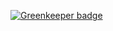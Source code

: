 
[![Greenkeeper badge](https://badges.greenkeeper.io/sepiropht/solive-test.svg)](https://greenkeeper.io/)
